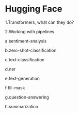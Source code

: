 # Hugging Face
 1.Transformers, what can they do?

2.Working with pipelines

a.sentiment-analysis

b.zero-shot-classification

c.text-classification

d.ner

e.text-generation

f.fill-mask

g.question-answering

h.summarization
